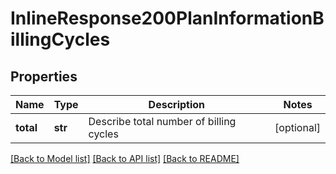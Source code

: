 # InlineResponse200PlanInformationBillingCycles

## Properties
Name | Type | Description | Notes
------------ | ------------- | ------------- | -------------
**total** | **str** | Describe total number of billing cycles  | [optional] 

[[Back to Model list]](../README.md#documentation-for-models) [[Back to API list]](../README.md#documentation-for-api-endpoints) [[Back to README]](../README.md)


